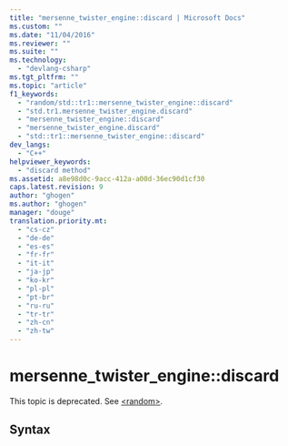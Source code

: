 ```yaml
---
title: "mersenne_twister_engine::discard | Microsoft Docs"
ms.custom: ""
ms.date: "11/04/2016"
ms.reviewer: ""
ms.suite: ""
ms.technology: 
  - "devlang-csharp"
ms.tgt_pltfrm: ""
ms.topic: "article"
f1_keywords: 
  - "random/std::tr1::mersenne_twister_engine::discard"
  - "std.tr1.mersenne_twister_engine.discard"
  - "mersenne_twister_engine::discard"
  - "mersenne_twister_engine.discard"
  - "std::tr1::mersenne_twister_engine::discard"
dev_langs: 
  - "C++"
helpviewer_keywords: 
  - "discard method"
ms.assetid: a8e98d0c-9acc-412a-a00d-36ec90d1cf30
caps.latest.revision: 9
author: "ghogen"
ms.author: "ghogen"
manager: "douge"
translation.priority.mt: 
  - "cs-cz"
  - "de-de"
  - "es-es"
  - "fr-fr"
  - "it-it"
  - "ja-jp"
  - "ko-kr"
  - "pl-pl"
  - "pt-br"
  - "ru-ru"
  - "tr-tr"
  - "zh-cn"
  - "zh-tw"
---
```

# mersenne_twister_engine::discard
This topic is deprecated. See [\<random>](../Topic/%3Crandom%3E.md).  
  
## Syntax